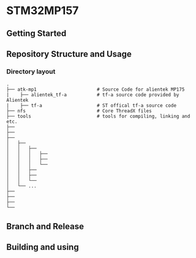 # STM32MP157

## Getting Started

## Repository Structure and Usage

### Directory layout

    .
    ├── atk-mp1                      # Source Code for alientek MP175
    |    ├── alientek_tf-a           # tf-a source code provided by Alientek
    |    ├── tf-a                    # ST offical tf-a source code
    ├── nfs                          # Core ThreadX files
    ├── tools                        # tools for compiling, linking and etc.
    ├──                    
    ├──                         
    ├──                           
    │   ├──      
    │   │   ├──                  
    │   │   │   ├──      
    │   │   │   ├──               
    │   │   │   └──               
    │   │   ├──                  
    │   │   ├──                   
    │   │   └── 
    │   └── ...        
    ├──                 
    ├──                     
    ├──                       
    └──                       

## Branch and Release

## Building and using
